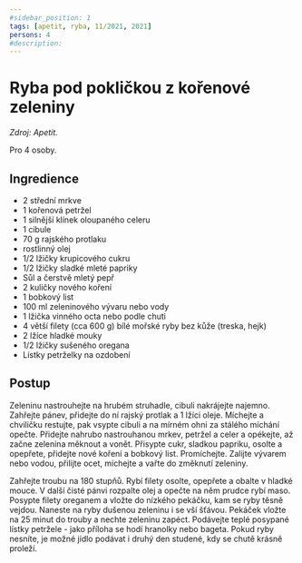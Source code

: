 ```yaml
---
#sidebar_position: 1
tags: [apetit, ryba, 11/2021, 2021]
persons: 4
#description:
---
```


# Ryba pod pokličkou z kořenové zeleniny

_Zdroj: Apetit._

Pro 4 osoby.

## Ingredience

- 2 střední mrkve
- 1 kořenová petržel
- 1 silnější klínek oloupaného celeru
- 1 cibule
- 70 g rajského protlaku
- rostlinný olej
- 1/2 lžičky krupicového cukru
- 1/2 lžičky sladké mleté papriky
- Sůl a čerstvě mletý pepř
- 2 kuličky nového koření
- 1 bobkový list
- 100 ml zeleninového vývaru nebo vody
- 1 lžička vinného octa nebo podle chuti
- 4 větší filety (cca 600 g) bílé mořské ryby bez kůže (treska, hejk)
- 2 lžíce hladké mouky
- 1/2 lžičky sušeného oregana
- Lístky petrželky na ozdobení

## Postup

Zeleninu nastrouhejte na hrubém struhadle, cibuli nakrájejte najemno. Zahřejte pánev, přidejte do ní rajský protlak a 1 lžíci oleje. Míchejte a chviličku restujte, pak vsypte cibuli a na mírném ohni za stálého míchání opečte. Přidejte nahrubo nastrouhanou mrkev, petržel a celer a opékejte, až začne zelenina měknout a vonět. Přisypte cukr, sladkou papriku, osolte a opepřete, přidejte nové koření a bobkový list. Promíchejte. Zalijte vývarem nebo vodou, přilijte ocet, míchejte a vařte do změknutí zeleniny.

Zahřejte troubu na 180 stupňů. Rybí filety osolte, opepřete a obalte v hladké mouce. V další čisté pánvi rozpalte olej a opečte na něm prudce rybí maso. Posypte filety oreganem a vložte do nízkého pekáčku, kam se ryby těsně vejdou. Naneste na ryby dušenou zeleninu i se vší šťávou. Pekáček vložte na 25 minut do trouby a nechte zeleninu zapéct. Podávejte teplé posypané lístky petržele - jako příloha se hodí hranolky nebo bageta. Pokud ryby nesníte, je možné jídlo podávat i druhý den studené, kdy se chutě krásně proleží.
